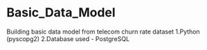 # Basic_Data_Model

Building basic data model from telecom churn rate dataset
1.Python (pyscopg2)
2.Database used - PostgreSQL
